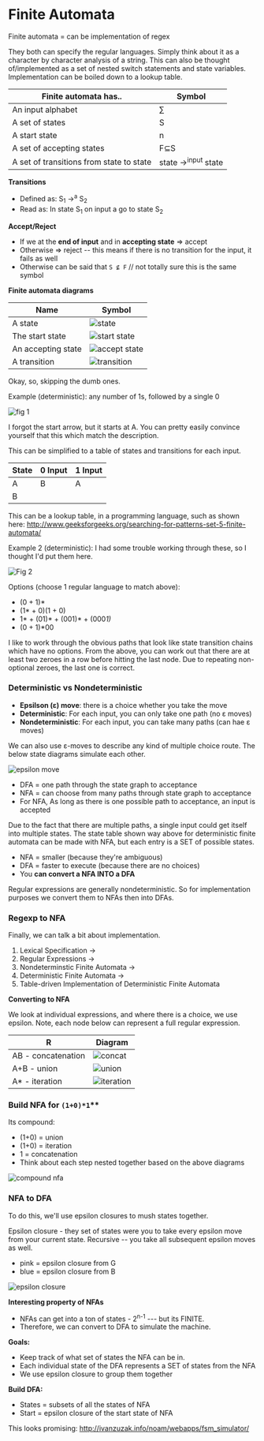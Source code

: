 # Finite Automata

Finite automata = can be implementation of regex

They both can specify the regular languages. Simply think about it as a character by character analysis of a string. This can also be thought of/implemented as a set of nested switch statements and state variables. Implementation can be boiled down to a lookup table.

|Finite automata has..|Symbol|
|--|--|
|An input alphabet|∑|
|A set of states|S|
|A start state|n|
|A set of accepting states|F⊆S|
|A set of transitions from state to state|state →<sup>input</sup> state

**Transitions**
* Defined as: S<sub>1</sub> →<sup>a</sup> S<sub>2</sub>
* Read as: In state S<sub>1</sub> on input a go to state S<sub>2</sub>

**Accept/Reject**
* If we at the **end of input** and in **accepting state** => accept
* Otherwise => reject -- this means if there is no transition for the input, it fails as well
* Otherwise can be said that `S ⊈ F` // not totally sure this is the same symbol

**Finite automata diagrams**

|Name|Symbol|
|--|--|
|A state|![state](state.png)|
|The start state|![start state](start.png)|
|An accepting state|![accept state](accept.png)|
|A transition|![transition](transition.png)|


Okay, so, skipping the dumb ones.

Example (deterministic): any number of 1s, followed by a single 0

![fig 1](fig1.png)


I forgot the start arrow, but it starts at A. You can pretty easily convince yourself that this which match the description.

This can be simplified to a table of states and transitions for each input.

|State|0 Input|1 Input|
|--|--|--|
|A|B  |A|
|B| | | |

This can be a lookup table, in a programming language, such as shown here: http://www.geeksforgeeks.org/searching-for-patterns-set-5-finite-automata/

Example 2 (deterministic): I had some trouble working through these, so I thought I'd put them here.

![Fig 2](fig2.png)

Options (choose 1 regular language to match above):
* (0 + 1)*
* (1* + 0)(1 + 0)
* 1* + (01)* + (001)* + (000*1)*
* (0 + 1)*00

I like to work through the obvious paths that look like state transition chains which have no options.  From the above, you can work out that there are at least two zeroes in a row before hitting the last node. Due to repeating non-optional zeroes, the last one is correct.

### Deterministic vs Nondeterministic

* **Epsilson (ε) move**: there is a choice whether you take the move
* **Deterministic**: For each input, you can only take one path (no ε moves)
* **Nondeterministic**: For each input, you can take many paths (can hae ε moves)

We can also use ε-moves to describe any kind of multiple choice route. The below state diagrams simulate each other.

![epsilon move](epsilon-move.png)

* DFA = one path through the state graph to acceptance
* NFA = can choose from many paths through state graph to acceptance
* For NFA, As long as there is one possible path to acceptance, an input is accepted

Due to the fact that there are multiple paths, a single input could get itself into multiple states. The state table shown way above for deterministic finite automata can be made with NFA, but each entry is a SET of possible states.

* NFA = smaller (because they're ambiguous)
* DFA = faster to execute (because there are no choices)
* You **can convert a NFA INTO a DFA**

Regular expressions are generally nondeterministic. So for implementation purposes we convert them to NFAs then into DFAs.

### Regexp to NFA

Finally, we can talk a bit about implementation.

1. Lexical Specification → 
2. Regular Expressions → 
3. Nondeterminstic Finite Automata → 
4. Deterministic Finite Automata → 
5. Table-driven Implementation of Deterministic Finite Automata

**Converting to NFA**

We look at individual expressions, and where there is a choice, we use epsilon. Note, each node below can represent a full regular expression.

|R|Diagram|
|--|--|
|AB - concatenation|![concat](AB.png)|
|A+B - union|![union](A+B.png)|
|A* - iteration|![iteration](AStar.png)|


### Build NFA for `(1+0)*1`**

Its compound:
* (1+0) = union
* (1+0) = iteration
* 1 = concatenation
* Think about each step nested together based on the above diagrams

![compound nfa](compound-nfa.png)

### NFA to DFA

To do this, we'll use epsilon closures to mush states together.

Epsilon closure - they set of states were you to take every epsilon move from your current state. Recursive -- you take all subsequent epsilon moves as well.

* pink = epsilon closure from G
* blue = epsilon closure from B

![epsilon closure](epsilon-closure.png)

**Interesting property of NFAs**
* NFAs can get into a ton of states - 2<sup>n-1</sup> --- but its FINITE. 
* Therefore, we can convert to DFA to simulate the machine.

**Goals:**
* Keep track of what set of states the NFA can be in. 
* Each individual state of the DFA represents a SET of states from the NFA
* We use epsilon closure to group them together

**Build DFA:**
* States = subsets of all the states of NFA
* Start = epsilon closure of the start state of NFA


This looks promising: http://ivanzuzak.info/noam/webapps/fsm_simulator/